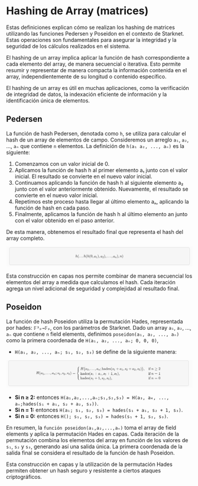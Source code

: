 # Hashing de Array (matrices)
Estas definiciones explican cómo se realizan los hashing de matrices utilizando las funciones Pedersen y Poseidon en el contexto de Starknet. Estas operaciones son fundamentales para asegurar la integridad y la seguridad de los cálculos realizados en el sistema.

El hashing de un array implica aplicar la función de hash correspondiente a cada elemento del array, de manera secuencial o iterativa. Esto permite resumir y representar de manera compacta la información contenida en el array, independientemente de su longitud o contenido específico.

El hashing de un array es útil en muchas aplicaciones, como la verificación de integridad de datos, la indexación eficiente de información y la identificación única de elementos.

## Pedersen
La función de hash Pedersen, denotada como `h`, se utiliza para calcular el hash de un array de elementos de campo. Consideremos un arreglo `a₁`, `a₂`, ..., `aₙ` que contiene `n` elementos. La definición de `h(a₁ a₂, ..., aₙ)` es la siguiente:

1. Comenzamos con un valor inicial de 0.
2. Aplicamos la función de hash h al primer elemento a₁ junto con el valor inicial. El resultado se convierte en el nuevo valor inicial.
3. Continuamos aplicando la función de hash h al siguiente elemento a₂ junto con el valor anteriormente obtenido. Nuevamente, el resultado se convierte en el nuevo valor inicial.
4. Repetimos este proceso hasta llegar al último elemento aₙ, aplicando la función de hash en cada paso.
5. Finalmente, aplicamos la función de hash h al último elemento an junto con el valor obtenido en el paso anterior.

De esta manera, obtenemos el resultado final que representa el hash del array completo.

![graph](./assets/Hash_Array.png)
<div align="center">
<em></em>
</div>

Esta construcción en capas nos permite combinar de manera secuencial los elementos del array a medida que calculamos el hash. Cada iteración agrega un nivel adicional de seguridad y complejidad al resultado final.

## Poseidon
La función de hash Poseidon utiliza la permutación Hades, representada por hades: `𝔽³ₚ→𝔽ₚ`, con los parámetros de Starknet. Dado un array `a₁`, `a₂`, ..., `aₙ` que contiene `n` field elements, definimos `poseidon(a₁, a₂, ..., aₙ)` como la primera coordenada de `H(a₁, a₂, ..., aₙ; 0, 0, 0)`,

* `H(a₁, a₂, ..., aₙ; s₁, s₂, s₃)` se define de la siguiente manera:

![graph](./assets/Hash_Poseidon.png)
<div align="center">
<em></em>
</div>

* **Si n ≥ 2:** entonces `H(a₁,a₂,...,aₙ;s₁,s₂,s₃) = H(a₃, a₄, ..., aₙ;hades(s₁ + a₁, s₂ + a₂, s₃))`.
* **Si n = 1:** entonces `H(a₁; s₁, s₂, s₃) = hades(s₁ + a₁, s₂ + 1, s₃)`.
* **Si n = 0:** entonces `H(); s₁, s₂, s₃) = hades(s₁ + 1, s₂, s₃)`.

En resumen, la `función poseidon(a₁,a₂,...,aₙ)` toma el array de field elements y aplica la permutación Hades en capas. Cada iteración de la permutación combina los elementos del array en función de los valores de  `s₁`, `s₂` y `s₃`, generando así una salida única. La primera coordenada de la salida final se considera el resultado de la función de hash Poseidon.

Esta construcción en capas y la utilización de la permutación Hades permiten obtener un hash seguro y resistente a ciertos ataques criptográficos.